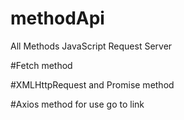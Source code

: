# methodApi
All Methods JavaScript Request Server

#Fetch method

#XMLHttpRequest and Promise method

#Axios method
for use go to link
